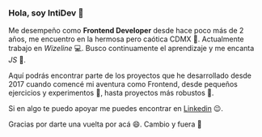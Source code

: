 ### Hola, soy IntiDev  🖖

<!--
**IntiDev/IntiDev** is a ✨ _special_ ✨ repository because its `README.md` (this file) appears on your GitHub profile. -->

Me desempeño como **Frontend Developer** desde hace poco más de 2 años, me encuentro en la hermosa pero caótica CDMX 🏢. Actualmente trabajo en *Wizeline* :computer:. Busco continuamente el aprendizaje y me encanta *JS* :yellow_heart:.

Aquí podrás encontrar parte de los proyectos que he desarrollado desde 2017 cuando comencé mi aventura como Frontend, desde pequeños ejercicios y experimentos  :microscope:, hasta proyectos más robustos 🤖. 

Si en algo te puedo apoyar me puedes encontrar en [Linkedin](https://www.linkedin.com/in/intidev/) :wink:.

Gracias por darte una vuelta por acá  :smile:. Cambio y fuera  :rocket:
